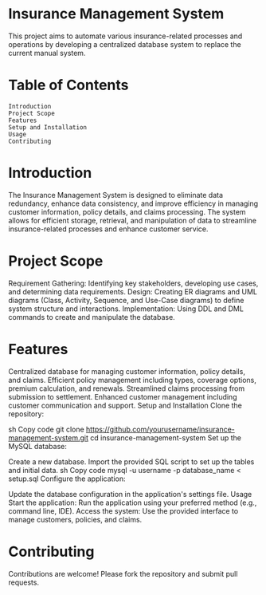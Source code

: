 # Insurance Management System
This project aims to automate various insurance-related processes and operations by developing a centralized database system to replace the current manual system.

# Table of Contents
    Introduction
    Project Scope
    Features
    Setup and Installation
    Usage
    Contributing

# Introduction
The Insurance Management System is designed to eliminate data redundancy, enhance data consistency, and improve efficiency in managing customer information, policy details, and claims processing. The system allows for efficient storage, retrieval, and manipulation of data to streamline insurance-related processes and enhance customer service.

# Project Scope
Requirement Gathering: Identifying key stakeholders, developing use cases, and determining data requirements.
Design: Creating ER diagrams and UML diagrams (Class, Activity, Sequence, and Use-Case diagrams) to define system structure and interactions.
Implementation: Using DDL and DML commands to create and manipulate the database.
# Features
Centralized database for managing customer information, policy details, and claims.
Efficient policy management including types, coverage options, premium calculation, and renewals.
Streamlined claims processing from submission to settlement.
Enhanced customer management including customer communication and support.
Setup and Installation
Clone the repository:

sh
Copy code
git clone https://github.com/yourusername/insurance-management-system.git
cd insurance-management-system
Set up the MySQL database:

Create a new database.
Import the provided SQL script to set up the tables and initial data.
sh
Copy code
mysql -u username -p database_name < setup.sql
Configure the application:

Update the database configuration in the application's settings file.
Usage
Start the application:
Run the application using your preferred method (e.g., command line, IDE).
Access the system:
Use the provided interface to manage customers, policies, and claims.
# Contributing
Contributions are welcome! Please fork the repository and submit pull requests.


